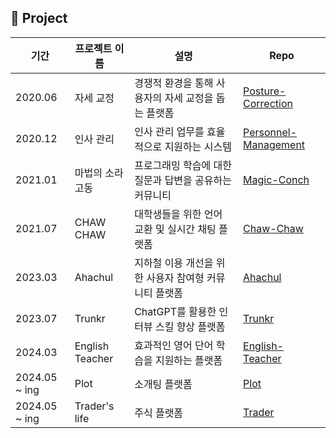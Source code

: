 ## 📆 Project

| 기간 | 프로젝트 이름 | 설명 | Repo |
|-----------------|------------|------------|----------------------------|
| 2020.06 | 자세 교정 | 경쟁적 환경을 통해 사용자의 자세 교정을 돕는 플랫폼 | [Posture-Correction](https://github.com/mangchhe/django-posture-correction) |
| 2020.12 | 인사 관리 | 인사 관리 업무를 효율적으로 지원하는 시스템  | [Personnel-Management](https://github.com/mangchhe/spring-boot-personnel-management) |
| 2021.01 | 마법의 소라고동 | 프로그래밍 학습에 대한 질문과 답변을 공유하는 커뮤니티 | [Magic-Conch](https://github.com/mangchhe/WEB_Magic_Conch) |
| 2021.07 | CHAW CHAW | 대학생들을 위한 언어 교환 및 실시간 채팅 플랫폼 | [Chaw-Chaw](https://github.com/Chaw-Chaw) |
| 2023.03 | Ahachul | 지하철 이용 개선을 위한 사용자 참여형 커뮤니티 플랫폼 | [Ahachul](https://github.com/ahachulTeam) |
| 2023.07 | Trunkr | ChatGPT를 활용한 인터뷰 스킬 향상 플랫폼 | [Trunkr](https://github.com/trunkr) |
| 2024.03 | English Teacher | 효과적인 영어 단어 학습을 지원하는 플랫폼 | [English-Teacher](https://github.com/escape-from-english) |
| 2024.05 ~ ing | Plot | 소개팅 플랫폼 | [Plot](https://github.com/Plotting-web) |
| 2024.05 ~ ing | Trader's life | 주식 플랫폼 | [Trader](https://github.com/Miner-s-life) |